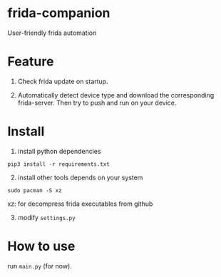 # frida-companion
User-friendly frida automation

# Feature

1. Check frida update on startup.

2. Automatically detect device type and download the corresponding frida-server. Then try to push and run on your device.

# Install

1. install python dependencies

```
pip3 install -r requirements.txt
```

2. install other tools
depends on your system
```
sudo pacman -S xz
```

xz: for decompress frida executables from github

3. modify `settings.py`

# How to use
run `main.py` (for now).
